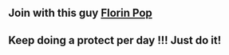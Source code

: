 ## Join with this guy [Florin Pop](https://www.florin-pop.com/blog/2019/09/100-days-100-projects/)

## Keep doing a protect per day !!! Just do it!
